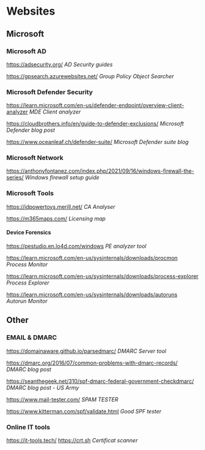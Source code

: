 # Websites

## Microsoft

### Microsoft AD
https://adsecurity.org/ *AD Security guides*

https://gpsearch.azurewebsites.net/ *Group Policy Object Searcher*

### Microsoft Defender Security
https://learn.microsoft.com/en-us/defender-endpoint/overview-client-analyzer *MDE Client analyzer*

https://cloudbrothers.info/en/guide-to-defender-exclusions/ *Microsoft Defender blog post*

https://www.oceanleaf.ch/defender-suite/ *Microsoft Defender suite blog* <br/>

### Microsoft Network
https://anthonyfontanez.com/index.php/2021/09/16/windows-firewall-the-series/ *Windows firewall setup guide*

### Microsoft Tools
https://idpowertoys.merill.net/ *CA Analyser*

https://m365maps.com/ *Licensing map*  

#### Device Forensics
https://pestudio.en.lo4d.com/windows *PE analyzer tool*

https://learn.microsoft.com/en-us/sysinternals/downloads/procmon *Process Monitor*

https://learn.microsoft.com/en-us/sysinternals/downloads/process-explorer *Process Explorer*

https://learn.microsoft.com/en-us/sysinternals/downloads/autoruns *Autorun Monitor*  

## Other
### EMAIL & DMARC
https://domainaware.github.io/parsedmarc/ *DMARC Server tool*

https://dmarc.org/2016/07/common-problems-with-dmarc-records/ *DMARC blog post*

https://seanthegeek.net/310/spf-dmarc-federal-government-checkdmarc/ *DMARC blog post - US Army*

https://www.mail-tester.com/ *SPAM TESTER*

https://www.kitterman.com/spf/validate.html *Good SPF tester*  

### Online IT tools
https://it-tools.tech/
https://crt.sh *Certificat scanner*
